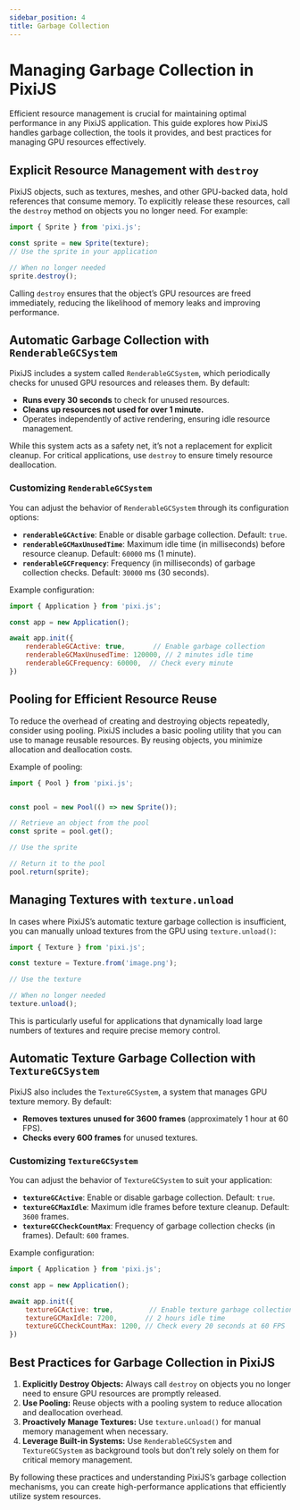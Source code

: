 ```yaml
---
sidebar_position: 4
title: Garbage Collection
---
```


# Managing Garbage Collection in PixiJS

Efficient resource management is crucial for maintaining optimal performance in any PixiJS application. This guide explores how PixiJS handles garbage collection, the tools it provides, and best practices for managing GPU resources effectively.

## Explicit Resource Management with `destroy`

PixiJS objects, such as textures, meshes, and other GPU-backed data, hold references that consume memory. To explicitly release these resources, call the `destroy` method on objects you no longer need. For example:

```javascript
import { Sprite } from 'pixi.js';

const sprite = new Sprite(texture);
// Use the sprite in your application

// When no longer needed
sprite.destroy();
```

Calling `destroy` ensures that the object’s GPU resources are freed immediately, reducing the likelihood of memory leaks and improving performance.

## Automatic Garbage Collection with `RenderableGCSystem`

PixiJS includes a system called `RenderableGCSystem`, which periodically checks for unused GPU resources and releases them. By default:

- **Runs every 30 seconds** to check for unused resources.
- **Cleans up resources not used for over 1 minute.**
- Operates independently of active rendering, ensuring idle resource management.

While this system acts as a safety net, it’s not a replacement for explicit cleanup. For critical applications, use `destroy` to ensure timely resource deallocation.

### Customizing `RenderableGCSystem`

You can adjust the behavior of `RenderableGCSystem` through its configuration options:

- **`renderableGCActive`**: Enable or disable garbage collection. Default: `true`.
- **`renderableGCMaxUnusedTime`**: Maximum idle time (in milliseconds) before resource cleanup. Default: `60000` ms (1 minute).
- **`renderableGCFrequency`**: Frequency (in milliseconds) of garbage collection checks. Default: `30000` ms (30 seconds).

Example configuration:

```javascript
import { Application } from 'pixi.js';

const app = new Application();

await app.init({
    renderableGCActive: true,       // Enable garbage collection
    renderableGCMaxUnusedTime: 120000, // 2 minutes idle time
    renderableGCFrequency: 60000,  // Check every minute
})
```

## Pooling for Efficient Resource Reuse

To reduce the overhead of creating and destroying objects repeatedly, consider using pooling. PixiJS includes a basic pooling utility that you can use to manage reusable resources. By reusing objects, you minimize allocation and deallocation costs.

Example of pooling:

```javascript
import { Pool } from 'pixi.js';


const pool = new Pool(() => new Sprite());

// Retrieve an object from the pool
const sprite = pool.get();

// Use the sprite

// Return it to the pool
pool.return(sprite);
```

## Managing Textures with `texture.unload`

In cases where PixiJS’s automatic texture garbage collection is insufficient, you can manually unload textures from the GPU using `texture.unload()`:

```javascript
import { Texture } from 'pixi.js';

const texture = Texture.from('image.png');

// Use the texture

// When no longer needed
texture.unload();
```

This is particularly useful for applications that dynamically load large numbers of textures and require precise memory control.

## Automatic Texture Garbage Collection with `TextureGCSystem`

PixiJS also includes the `TextureGCSystem`, a system that manages GPU texture memory. By default:

- **Removes textures unused for 3600 frames** (approximately 1 hour at 60 FPS).
- **Checks every 600 frames** for unused textures.

### Customizing `TextureGCSystem`

You can adjust the behavior of `TextureGCSystem` to suit your application:

- **`textureGCActive`**: Enable or disable garbage collection. Default: `true`.
- **`textureGCMaxIdle`**: Maximum idle frames before texture cleanup. Default: `3600` frames.
- **`textureGCCheckCountMax`**: Frequency of garbage collection checks (in frames). Default: `600` frames.

Example configuration:

```javascript
import { Application } from 'pixi.js';

const app = new Application();

await app.init({
    textureGCActive: true,         // Enable texture garbage collection
    textureGCMaxIdle: 7200,       // 2 hours idle time
    textureGCCheckCountMax: 1200, // Check every 20 seconds at 60 FPS
})
```

## Best Practices for Garbage Collection in PixiJS

1. **Explicitly Destroy Objects:** Always call `destroy` on objects you no longer need to ensure GPU resources are promptly released.
2. **Use Pooling:** Reuse objects with a pooling system to reduce allocation and deallocation overhead.
3. **Proactively Manage Textures:** Use `texture.unload()` for manual memory management when necessary.
4. **Leverage Built-in Systems:** Use `RenderableGCSystem` and `TextureGCSystem` as background tools but don’t rely solely on them for critical memory management.

By following these practices and understanding PixiJS’s garbage collection mechanisms, you can create high-performance applications that efficiently utilize system resources.

